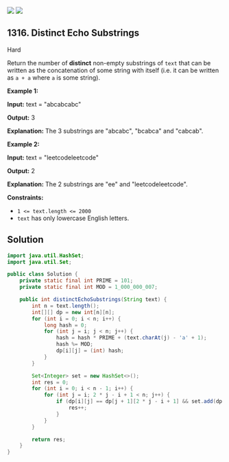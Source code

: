 [![](https://img.shields.io/github/stars/javadev/LeetCode-in-Java?label=Stars&style=flat-square)](https://github.com/javadev/LeetCode-in-Java)
[![](https://img.shields.io/github/forks/javadev/LeetCode-in-Java?label=Fork%20me%20on%20GitHub%20&style=flat-square)](https://github.com/javadev/LeetCode-in-Java/fork)

## 1316\. Distinct Echo Substrings

Hard

Return the number of **distinct** non-empty substrings of `text` that can be written as the concatenation of some string with itself (i.e. it can be written as `a + a` where `a` is some string).

**Example 1:**

**Input:** text = "abcabcabc"

**Output:** 3

**Explanation:** The 3 substrings are "abcabc", "bcabca" and "cabcab".

**Example 2:**

**Input:** text = "leetcodeleetcode"

**Output:** 2

**Explanation:** The 2 substrings are "ee" and "leetcodeleetcode".

**Constraints:**

*   `1 <= text.length <= 2000`
*   `text` has only lowercase English letters.

## Solution

```java
import java.util.HashSet;
import java.util.Set;

public class Solution {
    private static final int PRIME = 101;
    private static final int MOD = 1_000_000_007;

    public int distinctEchoSubstrings(String text) {
        int n = text.length();
        int[][] dp = new int[n][n];
        for (int i = 0; i < n; i++) {
            long hash = 0;
            for (int j = i; j < n; j++) {
                hash = hash * PRIME + (text.charAt(j) - 'a' + 1);
                hash %= MOD;
                dp[i][j] = (int) hash;
            }
        }

        Set<Integer> set = new HashSet<>();
        int res = 0;
        for (int i = 0; i < n - 1; i++) {
            for (int j = i; 2 * j - i + 1 < n; j++) {
                if (dp[i][j] == dp[j + 1][2 * j - i + 1] && set.add(dp[i][j])) {
                    res++;
                }
            }
        }

        return res;
    }
}
```